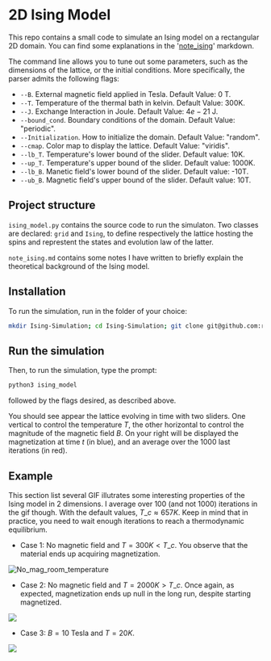 # 2D Ising Model

This repo contains a small code to simulate an Ising model on a rectangular 2D domain. You can find some explanations in the '[note\_ising](https://github.com/roomate/2D-Ising-Model/blob/master/note_ising.md)' markdown.

The command line allows you to tune out some parameters, such as the dimensions of the lattice, or the initial conditions. More specifically, the parser admits the following flags:

- `--B`. External magnetic field applied in Tesla. Default Value: 0 T.
- `--T`. Temperature of the thermal bath in kelvin. Default Value: 300K.
- `--J`. Exchange Interaction in Joule. Default Value: $4e-21$ J.
- `--bound_cond`. Boundary conditions of the domain. Default Value: "periodic".
- `--Initialization`. How to initialize the domain. Default Value: "random".
- `--cmap`. Color map to display the lattice. Default Value: "viridis".
- `--lb_T`. Temperature's lower bound of the slider. Default value: 10K.
- `--up_T`. Temperature's upper bound of the slider. Default value: 1000K.
- `--lb_B`. Manetic field's lower bound of the slider. Default value: -10T.
- `--ub_B`. Magnetic field's upper bound of the slider. Default value: 10T.

## Project structure
`ising_model.py` contains the source code to run the simulaton. Two classes are declared: `grid` and `Ising`, to define respectively the lattice hosting the spins and represtent the states and evolution law of the latter.

`note_ising.md` contains some notes I have written to briefly explain the theoretical background of the Ising model.

## Installation
To run the simulation, run in the folder of your choice:

```bash
mkdir Ising-Simulation; cd Ising-Simulation; git clone git@github.com:roomate/2D-Ising-Model.git
```
## Run the simulation
Then, to run the simulation, type the prompt:

```bash
python3 ising_model
```

followed by the flags desired, as described above.

You should see appear the lattice evolving in time with two sliders. One vertical to control the temperature $T$, the other horizontal to control the magnitude of the magnetic field $B$. On your right will be displayed the magnetization at time $t$ (in blue), and an average over the $1000$ last iterations (in red).

## Example

This section list several GIF illutrates some interesting properties of the Ising model in 2 dimensions. I average over $100$ (and not $1000$) iterations in the gif though. With the default values, $T\_c \approx 657 K$. Keep in mind that in practice, you need to wait enough iterations to reach a thermodynamic equilibrium.

- Case 1: No magnetic field and $T = 300 K < T\_c$. You observe that the material ends up acquiring magnetization.

![No\_mag\_room\_temperature](Gifs/Ising_movie_T=300.gif)

- Case 2: No magnetic field and $T = 2000 K> T\_c$. Once again, as expected, magnetization ends up null in the long run, despite starting magnetized.

![](Gifs/Ising_movie_T=2000.gif)

- Case 3: $B = 10$ Tesla and $T = 20 K$.

![](Gifs/Ising_movie_T=20_B=10.gif)

